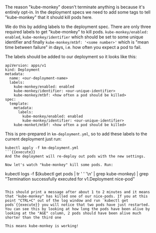 The reason "kube-monkey" doesn't terminate anything is because it's entirely opt-in. In the deployment specs we need to add some tags to tell "kube-monkey" that it should kill pods here.

We do this by adding labels to the deployment spec. There are only three required labels to get "kube-monkey" to kill pods. `kube-monkey/enabled: enabled`, `kube-monkey/identifier` which should be set to some unique identifier and finally `kube-monkey/mtbf: '<some number>'` which is "mean time between failure" in days, i.e. how often you expect a pod to fail.

The labels should be added to our deployment so it looks like this:
```
apiVersion: apps/v1
kind: Deployment
metadata:
  name: <our-deployment-name>
  labels:
    kube-monkey/enabled: enabled
    kube-monkey/identifier: <our-unique-identifier>
    kube-monkey/mtbf: <how often a pod should be killed>
spec:
  template:
    metadata:
      labels:
        kube-monkey/enabled: enabled
        kube-monkey/identifier: <our-unique-identifier>
	kube-monket/mtbf: <how often a pod should be killed>

```

This is pre-prepared in `km-deployment.yml`, so to add these labels to the current deployment just run:
```
kubectl apply -f km-deployment.yml
```{{execute}}
And the deployment will re-deploy out pods with the new settings.

Now let's watch "kube-monkey" kill some pods. Run:
```
kubectl logs -f $(kubectl get pods | tr ' ' '\n' | grep kube-monkey) | grep "Termination successfully executed for v1.Deployment nice-pod"
```{{execute}}

This should print a message after about 1 to 2 minutes and it means that "kube-monkey" has killed one of our nice-pods. If you at this point "CTRL+C" out of the log window and run `kubectl get pods`{{execute}} you will notice that two pods have just restarted. You can see this by looking at how long the pods have been alive by looking at the "AGE" column, 2 pods should have been alive much shorter than the third one

This means kube-monkey is working!
